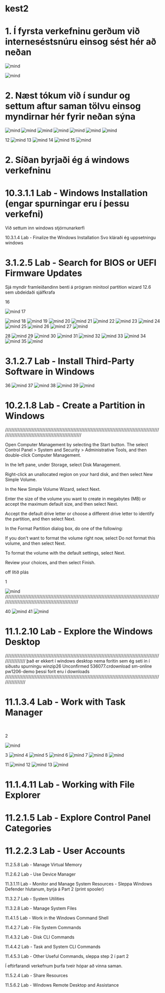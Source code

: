 # kest2
<h1>1.	Í fyrsta verkefninu gerðum við interneséstsnúru einsog sést hér að neðan</h1>


![mind](https://github.com/gitmaus1/kest2/blob/main/kest/kest/1%20(1).jpg)

![mind](https://github.com/gitmaus1/kest2/blob/main/kest/kest/1%20(4).jpg)


<h1>2.  Næst tókum við í sundur og settum aftur saman tölvu einsog myndirnar hér fyrir neðan sýna</h1>

![mind](https://github.com/gitmaus1/kest2/blob/main/kest/kest/1%20(5).jpg)
![mind](https://github.com/gitmaus1/kest2/blob/main/kest/kest/1%20(6).jpg)
![mind](https://github.com/gitmaus1/kest2/blob/main/kest/kest/1%20(7).jpg)
![mind](https://github.com/gitmaus1/kest2/blob/main/kest/kest/1%20(8).jpg)
![mind](https://github.com/gitmaus1/kest2/blob/main/kest/kest/1%20(9).jpg)
![mind](https://github.com/gitmaus1/kest2/blob/main/kest/kest/1%20(10).jpg)
![mind](https://github.com/gitmaus1/kest2/blob/main/kest/kest/1%20(11).jpg)



12
![mind](https://github.com/gitmaus1/kest2/blob/main/kest/kest/1%20(12).jpg)
13
![mind](https://github.com/gitmaus1/kest2/blob/main/kest/kest/1%20(13).jpg)
14
![mind](https://github.com/gitmaus1/kest2/blob/main/kest/kest/1%20(14).jpg)
15
![mind](https://github.com/gitmaus1/kest2/blob/main/kest/kest/1%20(15).jpg)


<h1>2.	 Síðan byrjaði ég á windows verkefninu</h1>

<h1>10.3.1.1 Lab - Windows Installation (engar spurningar eru í þessu verkefni)</h1>
Við settum inn windows stjórnunarkerfi 

10.3.1.4 Lab - Finalize the Windows Installation
Svo kláraði ég uppsetningu windows

<h1>3.1.2.5 Lab - Search for BIOS or UEFI Firmware Updates</h1>
Sjá myndir
framleiðandinn benti á prógram minitool partition wizard 12.6 sem ubdeidaði sjálfkrafa
<br> 



16

![mind](https://github.com/gitmaus1/kest2/blob/main/kest/kest/1%20(16).jpg)
17

![mind](https://github.com/gitmaus1/kest2/blob/main/kest/kest/1%20(17).jpg)
18
![mind](https://github.com/gitmaus1/kest2/blob/main/kest/kest/1%20(18).jpg)
19
![mind](https://github.com/gitmaus1/kest2/blob/main/kest/kest/1%20(19).jpg)
20
![mind](https://github.com/gitmaus1/kest2/blob/main/kest/kest/1%20(20).jpg)
21
![mind](https://github.com/gitmaus1/kest2/blob/main/kest/kest/1%20(21).jpg)
22
![mind](https://github.com/gitmaus1/kest2/blob/main/kest/kest/1%20(22).jpg)
23
![mind](https://github.com/gitmaus1/kest2/blob/main/kest/kest/1%20(23).jpg)
24
![mind](https://github.com/gitmaus1/kest2/blob/main/kest/kest/1%20(24).jpg)
25
![mind](https://github.com/gitmaus1/kest2/blob/main/kest/kest/1%20(25).jpg)
26
![mind](https://github.com/gitmaus1/kest2/blob/main/kest/kest/1%20(26).jpg)
27
![mind](https://github.com/gitmaus1/kest2/blob/main/kest/kest/1%20(27).jpg)


28
![mind](https://github.com/gitmaus1/kest2/blob/main/kest/kest/1%20(28).jpg)
29
![mind](https://github.com/gitmaus1/kest2/blob/main/kest/kest/1%20(29).jpg)
30
![mind](https://github.com/gitmaus1/kest2/blob/main/kest/kest/1%20(30).jpg)
31
![mind](https://github.com/gitmaus1/kest2/blob/main/kest/kest/1%20(31).jpg)
32
![mind](https://github.com/gitmaus1/kest2/blob/main/kest/kest/1%20(32).jpg)
33
![mind](https://github.com/gitmaus1/kest2/blob/main/kest/kest/1%20(33).jpg)
34
![mind](https://github.com/gitmaus1/kest2/blob/main/kest/kest/1%20(34).jpg)
35
![mind](https://github.com/gitmaus1/kest2/blob/main/kest/kest/1%20(35).jpg)





<h1>3.1.2.7 Lab - Install Third-Party Software in Windows</h1>

36
![mind](https://github.com/gitmaus1/kest2/blob/main/kest/kest/1%20(36).jpg)
37
![mind](https://github.com/gitmaus1/kest2/blob/main/kest/kest/1%20(37).jpg)
38
![mind](https://github.com/gitmaus1/kest2/blob/main/kest/kest/1%20(38).jpg)
39
![mind](https://github.com/gitmaus1/kest2/blob/main/kest/kest/1%20(39).jpg)


<h1>10.2.1.8 Lab - Create a Partition in Windows</h1>
////////////////////////////////////////////////////////////////////////////////////////////////////////////////////////////////////////////////////

Open Computer Management by selecting the Start  button. The select Control Panel > System and Security > Administrative Tools, and then double-click Computer Management.

In the left pane, under Storage, select Disk Management.

Right-click an unallocated region on your hard disk, and then select New Simple Volume.

In the New Simple Volume Wizard, select Next.

Enter the size of the volume you want to create in megabytes (MB) or accept the maximum default size, and then select Next.

Accept the default drive letter or choose a different drive letter to identify the partition, and then select Next.

In the Format Partition dialog box, do one of the following:

If you don't want to format the volume right now, select Do not format this volume, and then select Next.

To format the volume with the default settings, select Next.

Review your choices, and then select Finish.

off lítið plás

1

![mind](https://github.com/gitmaus1/kest2/blob/main/kest/1.jpg)
//////////////////////////////////////////////////////////////////////////////////////////////////////////////////////////////////////////////////


40
![mind](https://github.com/gitmaus1/kest2/blob/main/kest/kest/1%20(40).jpg)
41
![mind](https://github.com/gitmaus1/kest2/blob/main/kest/kest/1%20(41).jpg)


<h1>11.1.2.10 Lab - Explore the Windows Desktop</h1>
////////////////////////////////////////////////////////////////////////////////////////////////////////////////
það er ekkert í windows desktop nema foritin sem ég seti in í síðustu spurningu
winzip26
Unconfirmed 536077.crdownload
sm-online
pw1206-demo
þessi forit eru í downloads
////////////////////////////////////////////////////////////////////////////////////////////////////////////////
<h1>11.1.3.4 Lab - Work with Task Manager</h1>
<br>



2

![mind](https://github.com/gitmaus1/kest2/blob/main/kest/2.jpg)

3
![mind](https://github.com/gitmaus1/kest2/blob/main/kest/3.jpg)
4
![mind](https://github.com/gitmaus1/kest2/blob/main/kest/4.jpg)
5
![mind](https://github.com/gitmaus1/kest2/blob/main/kest/5.jpg)
6
![mind](https://github.com/gitmaus1/kest2/blob/main/kest/6.jpg)
7
![mind](https://github.com/gitmaus1/kest2/blob/main/kest/7.jpg)
8
![mind](https://github.com/gitmaus1/kest2/blob/main/kest/8.jpg)

11
![mind](https://github.com/gitmaus1/kest2/blob/main/kest/10.jpg)
12
![mind](https://github.com/gitmaus1/kest2/blob/main/kest/11.jpg)
13
![mind](https://github.com/gitmaus1/kest2/blob/main/kest/12.jpg)





<h1>11.1.4.11 Lab - Working with File Explorer</h1>

<h1>11.2.1.5 Lab - Explore Control Panel Categories</h1>

<h1>11.2.2.3 Lab - User Accounts</h1>

11.2.5.8 Lab - Manage Virtual Memory

11.2.6.2 Lab - Use Device Manager

11.3.1.11 Lab - Monitor and Manage System Resources - Sleppa Windows Defender hlutanum, byrja á Part 2 (print spooler)

11.3.2.7 Lab - System Utilities

11.3.2.8 Lab - Manage System Files

11.4.1.5 Lab - Work in the Windows Command Shell

11.4.2.7 Lab - File System Commands

11.4.3.2 Lab - Disk CLI Commands

11.4.4.2 Lab - Task and System CLI Commands

11.4.5.3 Lab - Other Useful Commands, sleppa step 2 í part 2



Í eftirfarandi verkefnum þurfa tveir hópar að vinna saman.

11.5.2.4 Lab - Share Resources

11.5.6.2 Lab - Windows Remote Desktop and Assistance



